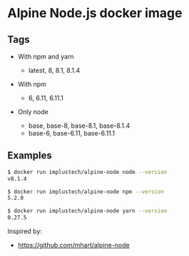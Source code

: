 # Alpine Node.js docker image

## Tags

- With npm and yarn
  - latest, 8, 8.1, 8.1.4

- With npm
  - 6, 6.11, 6.11.1

- Only node
  - base, base-8, base-8.1, base-8.1.4
  - base-6, base-6.11, base-6.11.1

## Examples

```sh
$ docker run implustech/alpine-node node --version
v8.1.4

$ docker run implustech/alpine-node npm --version
5.2.0

$ docker run implustech/alpine-node yarn --version
0.27.5
```

Inspired by:

- https://github.com/mhart/alpine-node
